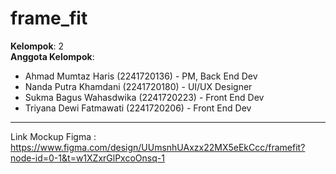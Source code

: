 # frame_fit

**Kelompok**: 2  
**Anggota Kelompok**:  
- Ahmad Mumtaz Haris (2241720136) - PM, Back End Dev
- Nanda Putra Khamdani (2241720180) - UI/UX Designer
- Sukma Bagus Wahasdwika (2241720223) - Front End Dev
- Triyana Dewi Fatmawati (2241720206) - Front End Dev
---

Link Mockup Figma : https://www.figma.com/design/UUmsnhUAxzx22MX5eEkCcc/framefit?node-id=0-1&t=w1XZxrGlPxcoOnsq-1
